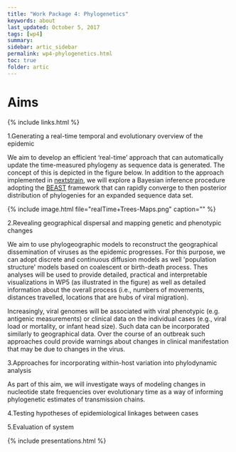```yaml
---
title: "Work Package 4: Phylogenetics"
keywords: about
last_updated: October 5, 2017
tags: [wp4]
summary:
sidebar: artic_sidebar
permalink: wp4-phylogenetics.html
toc: true
folder: artic
---
```



# Aims

{% include links.html %}

1.Generating a real-time temporal and evolutionary overview of the epidemic

We aim to develop an efficient ‘real-time’ approach that can automatically update the time-measured phylogeny as sequence data is generated. The concept of this is depicted in the figure below. In addition to the approach implemented in [nextstrain](www.nextstrain.org/), we will explore a Bayesian inference procedure adopting the [BEAST](http://beast.community) framework that can rapidly converge to then posterior distribution of phylogenies for an expanded sequence data set.

{% include image.html file="realTime+Trees-Maps.png" caption="" %}

2.Revealing geographical dispersal and mapping genetic and phenotypic changes

We aim to use phylogeographic models to reconstruct the geographical dissemination of viruses as the epidemic progresses. For this purpose, we can adopt discrete and continuous diffusion models as well 'population structure' models based on coalescent or birth-death process. Thes analyses will be used to provide detailed, practical and interpretable visualizations in WP5 (as illustrated in the figure) as well as detailed information about the overall process (i.e., numbers of movements, distances travelled, locations that are hubs of viral migration). 

Increasingly, viral genomes will be associated with viral phenotypic (e.g. antigenic measurements) or clinical data on the individual cases (e.g., viral load or mortality, or infant head size). Such data can be incorporated similarly to geographical data. Over the course of an outbreak such approaches could provide warnings about changes in clinical manifestation that may be due to changes in the virus.

3.Approaches for incorporating within-host variation into phylodynamic analysis

As part of this aim, we will investigate ways of modeling changes in nucleotide state frequencies over evolutionary time as a way of informing phylogenetic estimates of transmission chains.

4.Testing hypotheses of epidemiological linkages between cases

5.Evaluation of system

{% include presentations.html %}


